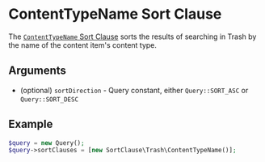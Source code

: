 # ContentTypeName Sort Clause

The [`ContentTypeName` Sort Clause](https://github.com/ibexa/core/blob/main/src/contracts/Repository/Values/Content/Query/SortClause/Trash/ContentTypeName.php)
sorts the results of searching in Trash by the name of the content item's content type.

## Arguments

- (optional) `sortDirection` - Query constant, either `Query::SORT_ASC` or `Query::SORT_DESC`

## Example

``` php
$query = new Query();
$query->sortClauses = [new SortClause\Trash\ContentTypeName()];
```

